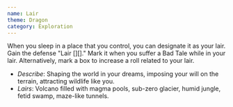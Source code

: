 ```yaml
---
name: Lair
theme: Dragon
category: Exploration
---
```


When you sleep in a place that you control, you can designate it as your lair. Gain the defense "Lair [][]." Mark it when you suffer a Bad Tale while in your lair. Alternatively, mark a box to increase a roll related to your lair.

* *Describe*: Shaping the world in your dreams, imposing your will on the terrain, attracting wildlife like you.
* *Lairs*: Volcano filled with magma pools, sub-zero glacier, humid jungle, fetid swamp, maze-like tunnels.